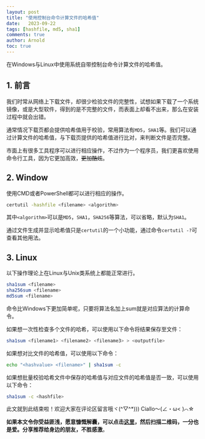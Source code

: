 ```yaml
---
layout: post
title: "使用控制台命令计算文件的哈希值"
date:   2023-09-22
tags: [hashfile, md5, sha1]
comments: true
author: Arnold
toc: true
---
```


在Windows与Linux中使用系统自带控制台命令计算文件的哈希值。

<!-- more -->

## 1. 前言
我们时常从网络上下载文件，却很少检验文件的完整性，试想如果下载了一个系统镜像，或是大型软件，得到的是不完整的文件，而表面上却看不出来，那么在安装过程中就会出错。

通常情况下载页都会提供哈希值用于校验，常用算法有`MD5`，`SHA1`等。我们可以通过计算文件的哈希值，与下载页提供的哈希值进行比对，来判断文件是否完整。

市面上有很多工具程序可以进行相应操作，不过作为一个程序员，我们更喜欢使用命令行工具，因为它更加高效，~~更加酷炫~~。

## 2. Window
使用CMD或者PowerShell都可以进行相应的操作。

```bash
certutil -hashfile <filename> <algorithm>
```
其中`<algorithm>`可以是`MD5`，`SHA1`，`SHA256`等算法，可以省略，默认为`SHA1`。

通过文件生成并显示哈希值只是`certutil`的一个小功能，通过命令`certutil -?`可查看其他用法。

## 3. Linux
以下操作理论上在Linux与Unix类系统上都能正常进行。

```bash
sha1sum <filename>
sha256sum <filename>
md5sum <filename>
```
命令比Windows下更加简单呢，只要将算法名加上sum就是对应算法的计算命令。

如果想一次性检查多个文件的哈希，可以使用以下命令将结果保存至文件：
```bash
sha1sum <filename1> <filename2> <filename3> > <outputfile>
```

如果想对比文件的哈希值，可以使用以下命令：
```bash
echo "<hashvalue> <filename>" | sha1sum -c
```

如果想批量校验哈希文件中保存的哈希值与对应文件的哈希值是否一致，可以使用以下命令：
```bash
sha1sum -c <hashfile>
```

此文就到此结束啦！欢迎大家在评论区留言哦ヾ(^▽^*)))
Ciallo～(∠・ω< )⌒☆

**如果本文令你受益匪浅，愿意慷慨解囊，可以点击[这里](https://arnold117.github.io/likes/)，然后扫描二维码，一分也是爱。分享推荐给身边的朋友，不胜感激**。